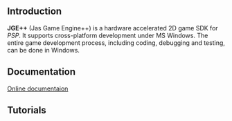 ## Introduction ##

**JGE++** (Jas Game Engine++) is a hardware accelerated 2D game SDK for _PSP_. It supports cross-platform development under MS Windows. The entire game development process, including coding, debugging and testing, can be done in Windows.

## Documentation ##

[Online documentaion](http://jge.khors.com/docs/)

## Tutorials ##